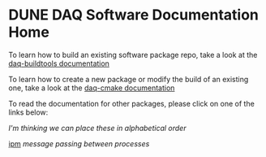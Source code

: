 # DUNE DAQ Software Documentation Home

To learn how to build an existing software package repo, take a look at the [daq-buildtools documentation](packages/daq-buildtools/README.md)

To learn how to create a new package or modify the build of an existing one, take a look at the [daq-cmake documentation](link_doesnt_exist_yet)

To read the documentation for other packages, please click on one of the links below:

_I'm thinking we can place these in alphabetical order_

[ipm](packages/ipm/README.md) _message passing between processes_

